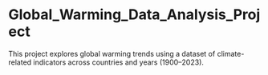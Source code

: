 # Global_Warming_Data_Analysis_Project
This project explores global warming trends using a dataset of climate-related indicators across countries and years (1900–2023).  
